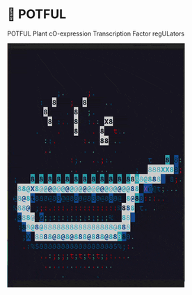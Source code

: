 # :stew: POTFUL
POTFUL Plant cO-expression Transcription Factor regULators


![](POTFUL_Animate/POTFUL.gif)


